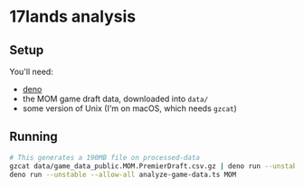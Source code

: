 # 17lands analysis

## Setup

You'll need:

- [deno](https://deno.land)
- the MOM game draft data, downloaded into `data/`
- some version of Unix (I'm on macOS, which needs `gzcat`)

## Running

```sh
# This generates a 190MB file on processed-data
gzcat data/game_data_public.MOM.PremierDraft.csv.gz | deno run --unstable --allow-all read-game-data.ts
deno run --unstable --allow-all analyze-game-data.ts MOM
```
